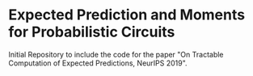 # Expected Prediction and Moments for Probabilistic Circuits
Initial Repository to include the code for the paper "On Tractable Computation of Expected Predictions, NeurIPS 2019".



